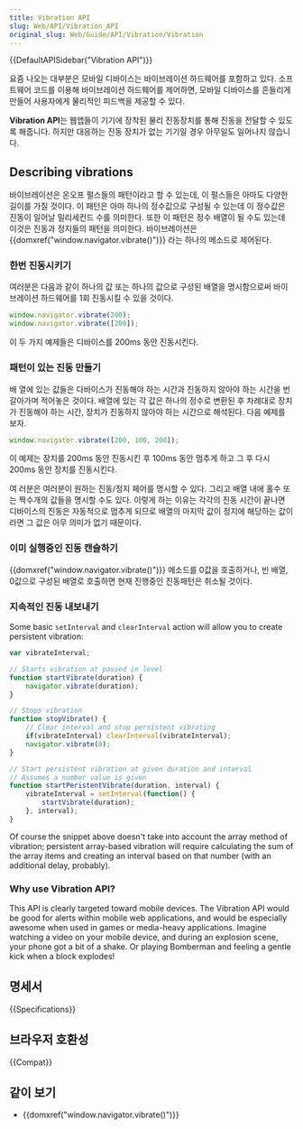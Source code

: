 ```yaml
---
title: Vibration API
slug: Web/API/Vibration_API
original_slug: Web/Guide/API/Vibration/Vibration
---
```

{{DefaultAPISidebar("Vibration API")}}

요즘 나오는 대부분은 모바일 디바이스는 바이브레이션 하드웨어를 포함하고 있다. 소프트웨어 코드를 이용해 바이브레이션 하드웨어를 제어하면, 모바일 디바이스를 흔들리게 만들어 사용자에게 물리적인 피드백을 제공할 수 있다.

**Vibration API**는 웹앱들이 기기에 장착된 물리 진동장치를 통해 진동을 전달할 수 있도록 해줍니다. 하지만 대응하는 진동 장치가 없는 기기일 경우 아무일도 일어나지 않습니다.

## Describing vibrations

바이브레이션은 온오프 펄스들의 패턴이라고 할 수 있는데, 이 펄스들은 아마도 다양한 길이를 가질 것이다. 이 패턴은 아마 하나의 정수값으로 구성될 수 있는데 이 정수값은 진동이 일어날 밀리세컨드 수를 의미한다. 또한 이 패턴은 정수 배열이 될 수도 있는데 이것은 진동과 정지들의 패턴을 의미한다. 바이브레이션은 {{domxref("window.navigator.vibrate()")}} 라는 하나의 메소드로 제어된다.

### 한번 진동시키기

여러분은 다음과 같이 하나의 값 또는 하나의 값으로 구성된 배열을 명시함으로써 바이브레이션 하드웨어를 1회 진동시킬 수 있을 것이다.

```js
window.navigator.vibrate(200);
window.navigator.vibrate([200]);
```

이 두 가지 예제들은 디바이스를 200ms 동안 진동시킨다.

### 패턴이 있는 진동 만들기

배 열에 있는 값들은 다바이스가 진동해야 하는 시간과 진동하지 않아야 하는 시간을 번갈아가며 적어놓은 것이다. 배열에 있는 각 값은 하나의 정수로 변환된 후 차례대로 장치가 진동해야 하는 시간, 장치가 진동하지 않아야 하는 시간으로 해석된다. 다음 예제를 보자.

```js
window.navigator.vibrate([200, 100, 200]);
```

이 예제는 장치를 200ms 동안 진동시킨 후 100ms 동안 멈추게 하고 그 후 다시 200ms 동안 장치를 진동시킨다.

여 러분은 여러분이 원하는 진동/정지 페어를 명시할 수 있다. 그리고 배열 내에 홀수 또는 짝수개의 값들을 명시할 수도 있다. 이렇게 하는 이유는 각각의 진동 시간이 끝나면 디바이스의 진동은 자동적으로 멈추게 되므로 배열의 마지막 값이 정지에 해당하는 값이라면 그 값은 아무 의미가 없기 때문이다.

### 이미 실행중인 진동 캔슬하기

{{domxref("window.navigator.vibrate()")}} 메소드를 0값을 호출하거나, 빈 배열, 0값으로 구성된 배열로 호출하면 현재 진행중인 진동패턴은 취소될 것이다.

### 지속적인 진동 내보내기

Some basic `setInterval` and `clearInterval` action will allow you to create persistent vibration:

```js
var vibrateInterval;

// Starts vibration at passed in level
function startVibrate(duration) {
    navigator.vibrate(duration);
}

// Stops vibration
function stopVibrate() {
    // Clear interval and stop persistent vibrating
    if(vibrateInterval) clearInterval(vibrateInterval);
    navigator.vibrate(0);
}

// Start persistent vibration at given duration and interval
// Assumes a number value is given
function startPeristentVibrate(duration, interval) {
    vibrateInterval = setInterval(function() {
        startVibrate(duration);
    }, interval);
}
```

Of course the snippet above doesn't take into account the array method of vibration; persistent array-based vibration will require calculating the sum of the array items and creating an interval based on that number (with an additional delay, probably).

### Why use Vibration API?

This API is clearly targeted toward mobile devices. The Vibration API would be good for alerts within mobile web applications, and would be especially awesome when used in games or media-heavy applications. Imagine watching a video on your mobile device, and during an explosion scene, your phone got a bit of a shake. Or playing Bomberman and feeling a gentle kick when a block explodes!

## 명세서

{{Specifications}}

## 브라우저 호환성

{{Compat}}

## 같이 보기

- {{domxref("window.navigator.vibrate()")}}

